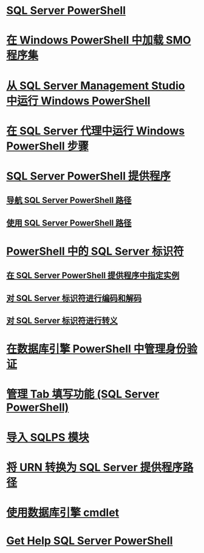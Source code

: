 # [SQL Server PowerShell](sql-server-powershell.md)
# [在 Windows PowerShell 中加载 SMO 程序集](load-the-smo-assemblies-in-windows-powershell.md)
# [从 SQL Server Management Studio 中运行 Windows PowerShell](run-windows-powershell-from-sql-server-management-studio.md)
# [在 SQL Server 代理中运行 Windows PowerShell 步骤](run-windows-powershell-steps-in-sql-server-agent.md)
# [SQL Server PowerShell 提供程序](sql-server-powershell-provider.md)
## [导航 SQL Server PowerShell 路径](navigate-sql-server-powershell-paths.md)
## [使用 SQL Server PowerShell 路径](work-with-sql-server-powershell-paths.md)
# [PowerShell 中的 SQL Server 标识符](sql-server-identifiers-in-powershell.md)
## [在 SQL Server PowerShell 提供程序中指定实例](specify-instances-in-the-sql-server-powershell-provider.md)
## [对 SQL Server 标识符进行编码和解码](encode-and-decode-sql-server-identifiers.md)
## [对 SQL Server 标识符进行转义](escape-sql-server-identifiers.md)
# [在数据库引擎 PowerShell 中管理身份验证](manage-authentication-in-database-engine-powershell.md)
# [管理 Tab 填写功能 (SQL Server PowerShell)](manage-tab-completion-sql-server-powershell.md)
# [导入 SQLPS 模块](../database-engine/import-the-sqlps-module.md)
# [将 URN 转换为 SQL Server 提供程序路径](../database-engine/convert-urns-to-sql-server-provider-paths.md)
# [使用数据库引擎 cmdlet](../database-engine/use-the-database-engine-cmdlets.md)
# [Get Help SQL Server PowerShell](../database-engine/get-help-sql-server-powershell.md)

